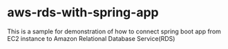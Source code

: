 # aws-rds-with-spring-app
This is a sample for demonstration of how to connect spring boot app from EC2 instance to Amazon Relational Database Service(RDS)
